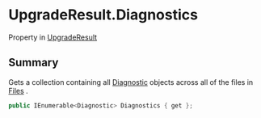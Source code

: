 # UpgradeResult.Diagnostics

Property in [UpgradeResult](api/csharp/yarn.compiler.upgrader.upgraderesult.md)

## Summary


Gets a collection containing all  <a href="yarn.compiler.diagnostic.md">Diagnostic</a> 
objects across all of the files in  <a href="yarn.compiler.upgrader.upgraderesult.files.md">Files</a> .


```csharp
public IEnumerable<Diagnostic> Diagnostics { get };
```

